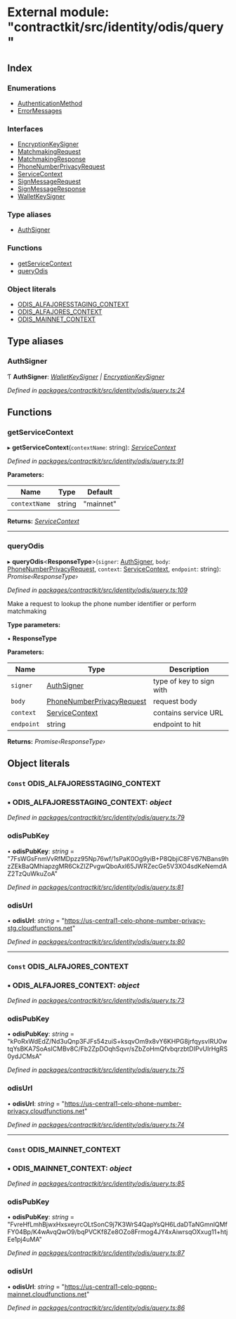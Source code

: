 # External module: "contractkit/src/identity/odis/query"

## Index

### Enumerations

* [AuthenticationMethod](../enums/_contractkit_src_identity_odis_query_.authenticationmethod.md)
* [ErrorMessages](../enums/_contractkit_src_identity_odis_query_.errormessages.md)

### Interfaces

* [EncryptionKeySigner](../interfaces/_contractkit_src_identity_odis_query_.encryptionkeysigner.md)
* [MatchmakingRequest](../interfaces/_contractkit_src_identity_odis_query_.matchmakingrequest.md)
* [MatchmakingResponse](../interfaces/_contractkit_src_identity_odis_query_.matchmakingresponse.md)
* [PhoneNumberPrivacyRequest](../interfaces/_contractkit_src_identity_odis_query_.phonenumberprivacyrequest.md)
* [ServiceContext](../interfaces/_contractkit_src_identity_odis_query_.servicecontext.md)
* [SignMessageRequest](../interfaces/_contractkit_src_identity_odis_query_.signmessagerequest.md)
* [SignMessageResponse](../interfaces/_contractkit_src_identity_odis_query_.signmessageresponse.md)
* [WalletKeySigner](../interfaces/_contractkit_src_identity_odis_query_.walletkeysigner.md)

### Type aliases

* [AuthSigner](_contractkit_src_identity_odis_query_.md#authsigner)

### Functions

* [getServiceContext](_contractkit_src_identity_odis_query_.md#getservicecontext)
* [queryOdis](_contractkit_src_identity_odis_query_.md#queryodis)

### Object literals

* [ODIS_ALFAJORESSTAGING_CONTEXT](_contractkit_src_identity_odis_query_.md#const-odis_alfajoresstaging_context)
* [ODIS_ALFAJORES_CONTEXT](_contractkit_src_identity_odis_query_.md#const-odis_alfajores_context)
* [ODIS_MAINNET_CONTEXT](_contractkit_src_identity_odis_query_.md#const-odis_mainnet_context)

## Type aliases

###  AuthSigner

Ƭ **AuthSigner**: *[WalletKeySigner](../interfaces/_contractkit_src_identity_odis_query_.walletkeysigner.md) | [EncryptionKeySigner](../interfaces/_contractkit_src_identity_odis_query_.encryptionkeysigner.md)*

*Defined in [packages/contractkit/src/identity/odis/query.ts:24](https://github.com/celo-org/celo-monorepo/blob/master/packages/contractkit/src/identity/odis/query.ts#L24)*

## Functions

###  getServiceContext

▸ **getServiceContext**(`contextName`: string): *[ServiceContext](../interfaces/_contractkit_src_identity_odis_query_.servicecontext.md)*

*Defined in [packages/contractkit/src/identity/odis/query.ts:91](https://github.com/celo-org/celo-monorepo/blob/master/packages/contractkit/src/identity/odis/query.ts#L91)*

**Parameters:**

Name | Type | Default |
------ | ------ | ------ |
`contextName` | string | "mainnet" |

**Returns:** *[ServiceContext](../interfaces/_contractkit_src_identity_odis_query_.servicecontext.md)*

___

###  queryOdis

▸ **queryOdis**<**ResponseType**>(`signer`: [AuthSigner](_contractkit_src_identity_odis_query_.md#authsigner), `body`: [PhoneNumberPrivacyRequest](../interfaces/_contractkit_src_identity_odis_query_.phonenumberprivacyrequest.md), `context`: [ServiceContext](../interfaces/_contractkit_src_identity_odis_query_.servicecontext.md), `endpoint`: string): *Promise‹ResponseType›*

*Defined in [packages/contractkit/src/identity/odis/query.ts:109](https://github.com/celo-org/celo-monorepo/blob/master/packages/contractkit/src/identity/odis/query.ts#L109)*

Make a request to lookup the phone number identifier or perform matchmaking

**Type parameters:**

▪ **ResponseType**

**Parameters:**

Name | Type | Description |
------ | ------ | ------ |
`signer` | [AuthSigner](_contractkit_src_identity_odis_query_.md#authsigner) | type of key to sign with |
`body` | [PhoneNumberPrivacyRequest](../interfaces/_contractkit_src_identity_odis_query_.phonenumberprivacyrequest.md) | request body |
`context` | [ServiceContext](../interfaces/_contractkit_src_identity_odis_query_.servicecontext.md) | contains service URL |
`endpoint` | string | endpoint to hit  |

**Returns:** *Promise‹ResponseType›*

## Object literals

### `Const` ODIS_ALFAJORESSTAGING_CONTEXT

### ▪ **ODIS_ALFAJORESSTAGING_CONTEXT**: *object*

*Defined in [packages/contractkit/src/identity/odis/query.ts:79](https://github.com/celo-org/celo-monorepo/blob/master/packages/contractkit/src/identity/odis/query.ts#L79)*

###  odisPubKey

• **odisPubKey**: *string* = "7FsWGsFnmVvRfMDpzz95Np76wf/1sPaK0Og9yiB+P8QbjiC8FV67NBans9hzZEkBaQMhiapzgMR6CkZIZPvgwQboAxl65JWRZecGe5V3XO4sdKeNemdAZ2TzQuWkuZoA"

*Defined in [packages/contractkit/src/identity/odis/query.ts:81](https://github.com/celo-org/celo-monorepo/blob/master/packages/contractkit/src/identity/odis/query.ts#L81)*

###  odisUrl

• **odisUrl**: *string* = "https://us-central1-celo-phone-number-privacy-stg.cloudfunctions.net"

*Defined in [packages/contractkit/src/identity/odis/query.ts:80](https://github.com/celo-org/celo-monorepo/blob/master/packages/contractkit/src/identity/odis/query.ts#L80)*

___

### `Const` ODIS_ALFAJORES_CONTEXT

### ▪ **ODIS_ALFAJORES_CONTEXT**: *object*

*Defined in [packages/contractkit/src/identity/odis/query.ts:73](https://github.com/celo-org/celo-monorepo/blob/master/packages/contractkit/src/identity/odis/query.ts#L73)*

###  odisPubKey

• **odisPubKey**: *string* = "kPoRxWdEdZ/Nd3uQnp3FJFs54zuiS+ksqvOm9x8vY6KHPG8jrfqysvIRU0wtqYsBKA7SoAsICMBv8C/Fb2ZpDOqhSqvr/sZbZoHmQfvbqrzbtDIPvUIrHgRS0ydJCMsA"

*Defined in [packages/contractkit/src/identity/odis/query.ts:75](https://github.com/celo-org/celo-monorepo/blob/master/packages/contractkit/src/identity/odis/query.ts#L75)*

###  odisUrl

• **odisUrl**: *string* = "https://us-central1-celo-phone-number-privacy.cloudfunctions.net"

*Defined in [packages/contractkit/src/identity/odis/query.ts:74](https://github.com/celo-org/celo-monorepo/blob/master/packages/contractkit/src/identity/odis/query.ts#L74)*

___

### `Const` ODIS_MAINNET_CONTEXT

### ▪ **ODIS_MAINNET_CONTEXT**: *object*

*Defined in [packages/contractkit/src/identity/odis/query.ts:85](https://github.com/celo-org/celo-monorepo/blob/master/packages/contractkit/src/identity/odis/query.ts#L85)*

###  odisPubKey

• **odisPubKey**: *string* = "FvreHfLmhBjwxHxsxeyrcOLtSonC9j7K3WrS4QapYsQH6LdaDTaNGmnlQMfFY04Bp/K4wAvqQwO9/bqPVCKf8Ze8OZo8Frmog4JY4xAiwrsqOXxug11+htjEe1pj4uMA"

*Defined in [packages/contractkit/src/identity/odis/query.ts:87](https://github.com/celo-org/celo-monorepo/blob/master/packages/contractkit/src/identity/odis/query.ts#L87)*

###  odisUrl

• **odisUrl**: *string* = "https://us-central1-celo-pgpnp-mainnet.cloudfunctions.net"

*Defined in [packages/contractkit/src/identity/odis/query.ts:86](https://github.com/celo-org/celo-monorepo/blob/master/packages/contractkit/src/identity/odis/query.ts#L86)*

